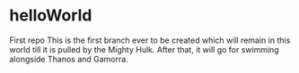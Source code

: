 # helloWorld
First repo
This is the first branch ever to be created which will remain in this world till it is pulled by the Mighty Hulk. After that, it will go for swimming alongside Thanos and Gamorra.
